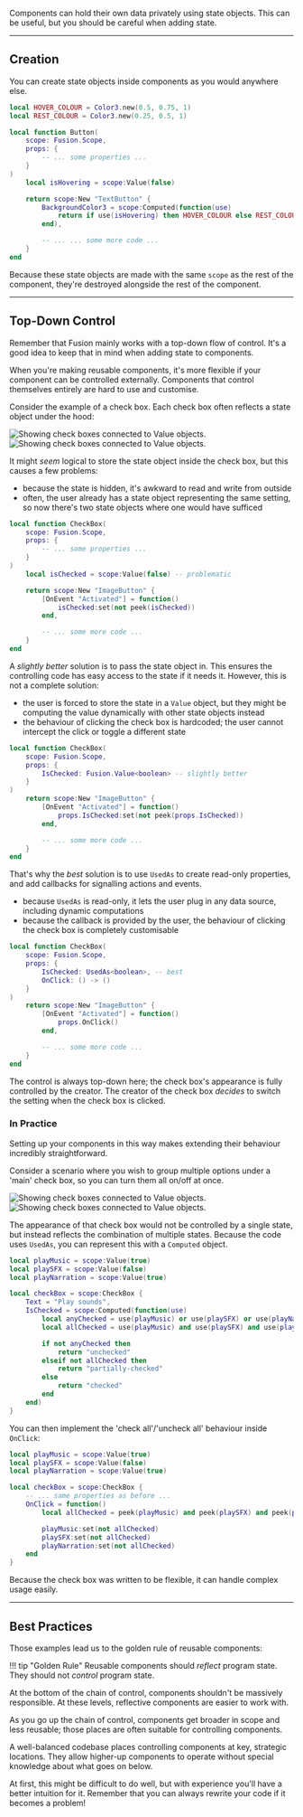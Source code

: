 Components can hold their own data privately using state objects. This can be
useful, but you should be careful when adding state.

-----

## Creation

You can create state objects inside components as you would anywhere else.

```Lua hl_lines="10 13-15"
local HOVER_COLOUR = Color3.new(0.5, 0.75, 1)
local REST_COLOUR = Color3.new(0.25, 0.5, 1)

local function Button(
	scope: Fusion.Scope,
	props: {
		-- ... some properties ...
	}
)
    local isHovering = scope:Value(false)

    return scope:New "TextButton" {
        BackgroundColor3 = scope:Computed(function(use)
            return if use(isHovering) then HOVER_COLOUR else REST_COLOUR
        end),

        -- ... ... some more code ...
    }
end
```

Because these state objects are made with the same `scope` as the rest of the
component, they're destroyed alongside the rest of the component.

-----

## Top-Down Control

Remember that Fusion mainly works with a top-down flow of control. It's a good
idea to keep that in mind when adding state to components.

When you're making reusable components, it's more flexible if your component can
be controlled externally. Components that control themselves entirely are hard
to use and customise.

Consider the example of a check box. Each check box often reflects a state
object under the hood:

![Showing check boxes connected to Value objects.](Check-Boxes-Dark.svg#only-dark)
![Showing check boxes connected to Value objects.](Check-Boxes-Light.svg#only-light)

It might *seem* logical to store the state object inside the check box, but
this causes a few problems:

- because the state is hidden, it's awkward to read and write from outside
- often, the user already has a state object representing the same setting, so
now there's two state objects where one would have sufficed

```Lua hl_lines="7"
local function CheckBox(
	scope: Fusion.Scope,
	props: {
		-- ... some properties ...
	}
)
    local isChecked = scope:Value(false) -- problematic

    return scope:New "ImageButton" {
		[OnEvent "Activated"] = function()
			isChecked:set(not peek(isChecked))
		end,

        -- ... some more code ...
    }
end
```

A *slightly better* solution is to pass the state object in. This ensures the
controlling code has easy access to the state if it needs it. However, this is
not a complete solution:

- the user is forced to store the state in a `Value` object, but they might be
computing the value dynamically with other state objects instead
- the behaviour of clicking the check box is hardcoded; the user cannot
intercept the click or toggle a different state

```Lua hl_lines="4"
local function CheckBox(
	scope: Fusion.Scope,
	props: {
		IsChecked: Fusion.Value<boolean> -- slightly better
	}
)
    return scope:New "ImageButton" {
		[OnEvent "Activated"] = function()
			props.IsChecked:set(not peek(props.IsChecked))
		end,

        -- ... some more code ...
    }
end
```

That's why the *best* solution is to use `UsedAs` to create read-only
properties, and add callbacks for signalling actions and events.

- because `UsedAs` is read-only, it lets the user plug in any data source,
including dynamic computations
- because the callback is provided by the user, the behaviour of clicking the
check box is completely customisable

```Lua hl_lines="4-5 10"
local function CheckBox(
	scope: Fusion.Scope,
	props: {
		IsChecked: UsedAs<boolean>, -- best
		OnClick: () -> ()
	}
)
    return scope:New "ImageButton" {
		[OnEvent "Activated"] = function()
			props.OnClick()
		end,

        -- ... some more code ...
    }
end
```

The control is always top-down here; the check box's appearance is fully
controlled by the creator. The creator of the check box *decides* to switch the
setting when the check box is clicked.

### In Practice

Setting up your components in this way makes extending their behaviour
incredibly straightforward.

Consider a scenario where you wish to group multiple options under a 'main'
check box, so you can turn them all on/off at once.

![Showing check boxes connected to Value objects.](Master-Check-Box-Dark.svg#only-dark)
![Showing check boxes connected to Value objects.](Master-Check-Box-Light.svg#only-light)

The appearance of that check box would not be controlled by a single state, but
instead reflects the combination of multiple states. Because the code uses
`UsedAs`, you can represent this with a `Computed` object.

```Lua hl_lines="7-18"
local playMusic = scope:Value(true)
local playSFX = scope:Value(false)
local playNarration = scope:Value(true)

local checkBox = scope:CheckBox {
    Text = "Play sounds",
    IsChecked = scope:Computed(function(use)
        local anyChecked = use(playMusic) or use(playSFX) or use(playNarration)
        local allChecked = use(playMusic) and use(playSFX) and use(playNarration)

        if not anyChecked then
            return "unchecked"
        elseif not allChecked then
            return "partially-checked"
        else
            return "checked"
        end
    end)
}
```

You can then implement the 'check all'/'uncheck all' behaviour inside `OnClick`:

```Lua hl_lines="7-13"
local playMusic = scope:Value(true)
local playSFX = scope:Value(false)
local playNarration = scope:Value(true)

local checkBox = scope:CheckBox {
    -- ... same properties as before ...
    OnClick = function()
        local allChecked = peek(playMusic) and peek(playSFX) and peek(playNarration)

        playMusic:set(not allChecked)
        playSFX:set(not allChecked)
        playNarration:set(not allChecked)
    end
}
```

Because the check box was written to be flexible, it can handle complex usage
easily.

-----

## Best Practices

Those examples lead us to the golden rule of reusable components:

!!! tip "Golden Rule"
    Reusable components should *reflect* program state. They should
    not *control* program state.

At the bottom of the chain of control, components shouldn't be massively
responsible. At these levels, reflective components are easier to work with.

As you go up the chain of control, components get broader in scope and less
reusable; those places are often suitable for controlling components.

A well-balanced codebase places controlling components at key, strategic
locations. They allow higher-up components to operate without special knowledge
about what goes on below.

At first, this might be difficult to do well, but with experience you'll have a
better intuition for it. Remember that you can always rewrite your code if it
becomes a problem!